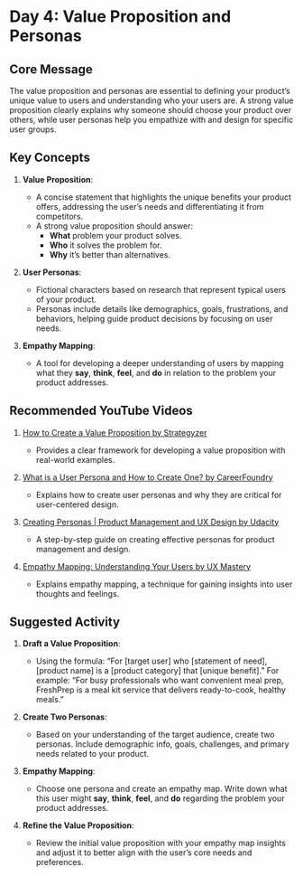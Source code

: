 # Day 4: Value Proposition and Personas

## Core Message
The value proposition and personas are essential to defining your product’s unique value to users and understanding who your users are. A strong value proposition clearly explains why someone should choose your product over others, while user personas help you empathize with and design for specific user groups.

## Key Concepts
1. **Value Proposition**:
   - A concise statement that highlights the unique benefits your product offers, addressing the user’s needs and differentiating it from competitors.
   - A strong value proposition should answer:
     - **What** problem your product solves.
     - **Who** it solves the problem for.
     - **Why** it’s better than alternatives.

2. **User Personas**:
   - Fictional characters based on research that represent typical users of your product.
   - Personas include details like demographics, goals, frustrations, and behaviors, helping guide product decisions by focusing on user needs.

3. **Empathy Mapping**:
   - A tool for developing a deeper understanding of users by mapping what they **say**, **think**, **feel**, and **do** in relation to the problem your product addresses.

## Recommended YouTube Videos
1. [How to Create a Value Proposition by Strategyzer](https://www.youtube.com/watch?v=ReM1uqmVfFY)
   - Provides a clear framework for developing a value proposition with real-world examples.

2. [What is a User Persona and How to Create One? by CareerFoundry](https://www.youtube.com/watch?v=RFBhb_-njd4)
   - Explains how to create user personas and why they are critical for user-centered design.

3. [Creating Personas | Product Management and UX Design by Udacity](https://www.youtube.com/watch?v=FXS5gZb_EVk)
   - A step-by-step guide on creating effective personas for product management and design.

4. [Empathy Mapping: Understanding Your Users by UX Mastery](https://www.youtube.com/watch?v=HjH37ePoGqY)
   - Explains empathy mapping, a technique for gaining insights into user thoughts and feelings.

## Suggested Activity
1. **Draft a Value Proposition**:
   - Using the formula: “For [target user] who [statement of need], [product name] is a [product category] that [unique benefit].” For example: “For busy professionals who want convenient meal prep, FreshPrep is a meal kit service that delivers ready-to-cook, healthy meals.”

2. **Create Two Personas**:
   - Based on your understanding of the target audience, create two personas. Include demographic info, goals, challenges, and primary needs related to your product.

3. **Empathy Mapping**:
   - Choose one persona and create an empathy map. Write down what this user might **say**, **think**, **feel**, and **do** regarding the problem your product addresses.

4. **Refine the Value Proposition**:
   - Review the initial value proposition with your empathy map insights and adjust it to better align with the user’s core needs and preferences.
